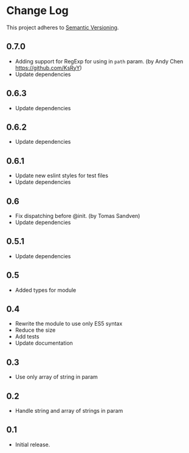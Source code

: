 # Change Log
This project adheres to [Semantic Versioning](http://semver.org/).

## 0.7.0

* Adding support for RegExp for using in `path` param. (by Andy Chen https://github.com/KsRyY)
* Update dependencies

## 0.6.3

* Update dependencies

## 0.6.2

* Update dependencies

## 0.6.1

* Update new eslint styles for test files
* Update dependencies

## 0.6

* Fix dispatching before @init. (by Tomas Sandven)
* Update dependencies

## 0.5.1

* Update dependencies

## 0.5

* Added types for module

## 0.4

* Rewrite the module to use only ES5 syntax
* Reduce the size 
* Add tests
* Update documentation

## 0.3

* Use only array of string in param

## 0.2

* Handle string and array of strings in param

## 0.1
* Initial release.
